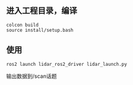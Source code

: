 ## 进入工程目录，编译

```
colcon build
source install/setup.bash
```

## 使用

```
ros2 launch lidar_ros2_driver lidar_launch.py
```

输出数据到/scan话题


